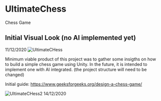 # UltimateChess
Chess Game 

## Initial Visual Look (no AI implemented yet) 
11/12/2020
![UltimateCHess](https://user-images.githubusercontent.com/44201826/101942929-343d1c80-3be2-11eb-8822-d3be842d4c07.PNG)

Minimum viable product of this project was to gather some insigths on how to build a simple chess game using Unity. 
In the future, it is intended to implement one with AI integrated. (the project structure will need to be changed)

Initial guide:
https://www.geeksforgeeks.org/design-a-chess-game/

![UltimateCHess2](https://user-images.githubusercontent.com/44201826/102122430-5e3e4b00-3e3d-11eb-9814-3c8ebdeb32f3.PNG)
14/12/2020
